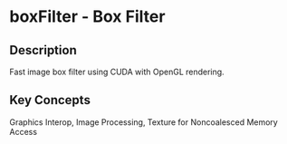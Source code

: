 # boxFilter - Box Filter

## Description

Fast image box filter using CUDA with OpenGL rendering.

## Key Concepts

Graphics Interop, Image Processing, Texture for Noncoalesced Memory Access

